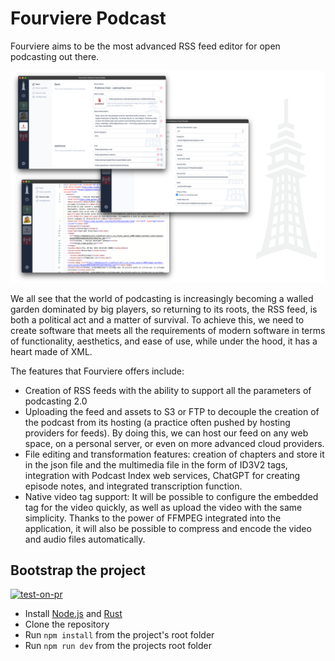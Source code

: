 # Fourviere Podcast

Fourviere aims to be the most advanced RSS feed editor for open podcasting out there.

![Fourviere](./docs/fourviere.png)

We all see that the world of podcasting is increasingly becoming a walled garden dominated by big players, so returning to its roots, the RSS feed, is both a political act and a matter of survival. To achieve this, we need to create software that meets all the requirements of modern software in terms of functionality, aesthetics, and ease of use, while under the hood, it has a heart made of XML.

The features that Fourviere offers include:

- Creation of RSS feeds with the ability to support all the parameters of podcasting 2.0
- Uploading the feed and assets to S3 or FTP to decouple the creation of the podcast from its hosting (a practice often pushed by hosting providers for feeds). By doing this, we can host our feed on any web space, on a personal server, or even on more advanced cloud providers.
- File editing and transformation features: creation of chapters and store it in the json file and the multimedia file in the form of ID3V2 tags, integration with Podcast Index web services, ChatGPT for creating episode notes, and integrated transcription function.
- Native video tag support: It will be possible to configure the embedded tag for the video quickly, as well as upload the video with the same simplicity. Thanks to the power of FFMPEG integrated into the application, it will also be possible to compress and encode the video and audio files automatically.

## Bootstrap the project

[![test-on-pr](https://github.com/fourviere/fourviere-podcast/actions/workflows/test-on-pr.yml/badge.svg)](https://github.com/fourviere/fourviere-podcast/actions/workflows/test-on-pr.yml)

- Install [Node.js](https://nodejs.org/en) and [Rust](https://www.rust-lang.org/)
- Clone the repository
- Run `npm install` from the project's root folder
- Run `npm run dev` from the projects root folder

